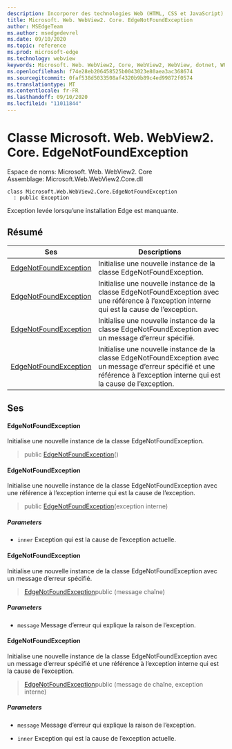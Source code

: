 ```yaml
---
description: Incorporer des technologies Web (HTML, CSS et JavaScript) dans vos applications natives avec le contrôle Microsoft Edge WebView2
title: Microsoft. Web. WebView2. Core. EdgeNotFoundException
author: MSEdgeTeam
ms.author: msedgedevrel
ms.date: 09/10/2020
ms.topic: reference
ms.prod: microsoft-edge
ms.technology: webview
keywords: Microsoft. Web. WebView2, Core, WebView2, WebView, dotnet, WPF, WinForms, application, Edge, CoreWebView2, CoreWebView2Controller, contrôle de navigateur, Edge html, Microsoft. Web. WebView2. Core. EdgeNotFoundException
ms.openlocfilehash: f74e28eb206458525b0043023e80aea3ac368674
ms.sourcegitcommit: 0faf538d5033508af4320b9b89c4ed99872f0574
ms.translationtype: MT
ms.contentlocale: fr-FR
ms.lasthandoff: 09/10/2020
ms.locfileid: "11011844"
---
```

# Classe Microsoft. Web. WebView2. Core. EdgeNotFoundException 

Espace de noms: Microsoft. Web. WebView2. Core \
Assemblage: Microsoft.Web.WebView2.Core.dll

```
class Microsoft.Web.WebView2.Core.EdgeNotFoundException
  : public Exception
```

Exception levée lorsqu’une installation Edge est manquante.

## Résumé

 Ses                        | Descriptions
--------------------------------|---------------------------------------------
[EdgeNotFoundException](#edgenotfoundexception) | Initialise une nouvelle instance de la classe EdgeNotFoundException.
[EdgeNotFoundException](#edgenotfoundexception) | Initialise une nouvelle instance de la classe EdgeNotFoundException avec une référence à l’exception interne qui est la cause de l’exception.
[EdgeNotFoundException](#edgenotfoundexception) | Initialise une nouvelle instance de la classe EdgeNotFoundException avec un message d’erreur spécifié.
[EdgeNotFoundException](#edgenotfoundexception) | Initialise une nouvelle instance de la classe EdgeNotFoundException avec un message d’erreur spécifié et une référence à l’exception interne qui est la cause de l’exception.

## Ses

#### EdgeNotFoundException 

Initialise une nouvelle instance de la classe EdgeNotFoundException.

> public [EdgeNotFoundException](#edgenotfoundexception)()

#### EdgeNotFoundException 

Initialise une nouvelle instance de la classe EdgeNotFoundException avec une référence à l’exception interne qui est la cause de l’exception.

> public [EdgeNotFoundException](#edgenotfoundexception)(exception interne)

##### Parameters
* `inner` Exception qui est la cause de l’exception actuelle.

#### EdgeNotFoundException 

Initialise une nouvelle instance de la classe EdgeNotFoundException avec un message d’erreur spécifié.

> [EdgeNotFoundException](#edgenotfoundexception)public (message chaîne)

##### Parameters
* `message` Message d’erreur qui explique la raison de l’exception.

#### EdgeNotFoundException 

Initialise une nouvelle instance de la classe EdgeNotFoundException avec un message d’erreur spécifié et une référence à l’exception interne qui est la cause de l’exception.

> [EdgeNotFoundException](#edgenotfoundexception)public (message de chaîne, exception interne)

##### Parameters
* `message` Message d’erreur qui explique la raison de l’exception. 

* `inner` Exception qui est la cause de l’exception actuelle.

